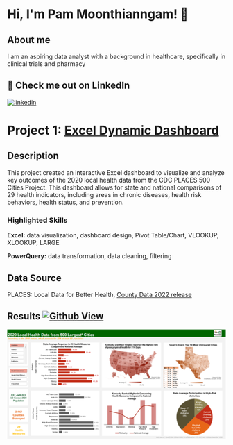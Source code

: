 
# Hi, I'm Pam Moonthianngam! 👋


## About me
I am an aspiring data analyst with a background in healthcare, specifically in clinical trials and pharmacy


## 🔗 Check me out on LinkedIn

[![linkedin](https://img.shields.io/badge/linkedin-0A66C2?style=for-the-badge&logo=linkedin&logoColor=white)](https://www.linkedin.com/in/pathompon/)


# Project 1: [Excel Dynamic Dashboard](https://github.com/pammoon14/500-Cities-Project)
## Description
This project created an interactive Excel dashboard to visualize and analyze key outcomes of the 2020 local health data from the CDC PLACES 500 Cities Project. This dashboard allows for state and national comparisons of 29 health indicators, including areas in chronic diseases, health risk behaviors, health status, and prevention. 

### Highlighted Skills
**Excel:** data visualization, dashboard design, Pivot Table/Chart, VLOOKUP, XLOOKUP, LARGE

**PowerQuery:** data transformation, data cleaning, filtering


## Data Source
PLACES: Local Data for Better Health, [County Data 2022 release](https://chronicdata.cdc.gov/500-Cities-Places/PLACES-Local-Data-for-Better-Health-County-Data-20/swc5-untb)

## Results [![Github View](https://img.shields.io/badge/GitHub-View_on_GitHub-blue?logo=GitHub)](https://github.com/pammoon14/500-Cities-Project)
![](https://github.com/pammoon14/500-Cities-Project/blob/992b2bebe80cc472cc81b34808e05361c96adc77/image/Screenshot_500_Cities_Projcet_Dashboard.png)

